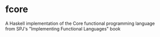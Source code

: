 # fcore
A Haskell implementation of the Core functional programming language from SPJ's "Implementing Functional Languages" book
